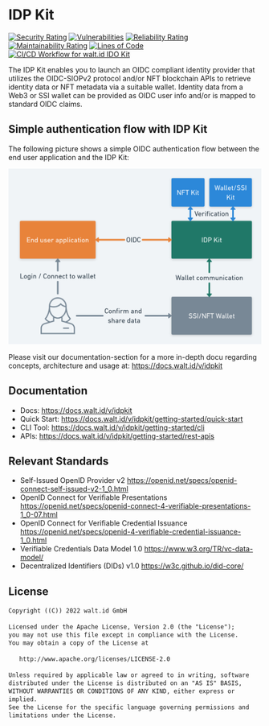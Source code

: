 # IDP Kit

[![Security Rating](https://sonarcloud.io/api/project_badges/measure?project=walt-id_waltid-idpkit&metric=security_rating)](https://sonarcloud.io/dashboard?id=walt-id_waltid-idpkit)
[![Vulnerabilities](https://sonarcloud.io/api/project_badges/measure?project=walt-id_waltid-idpkit&metric=vulnerabilities)](https://sonarcloud.io/dashboard?id=walt-id_waltid-idpkit)
[![Reliability Rating](https://sonarcloud.io/api/project_badges/measure?project=walt-id_waltid-idpkit&metric=reliability_rating)](https://sonarcloud.io/dashboard?id=walt-id_waltid-idpkit)
[![Maintainability Rating](https://sonarcloud.io/api/project_badges/measure?project=walt-id_waltid-idpkit&metric=sqale_rating)](https://sonarcloud.io/dashboard?id=walt-id_waltid-idpkit)
[![Lines of Code](https://sonarcloud.io/api/project_badges/measure?project=walt-id_waltid-idpkit&metric=ncloc)](https://sonarcloud.io/dashboard?id=walt-id_waltid-idpkit)
[![CI/CD Workflow for walt.id IDO Kit](https://github.com/walt-id/waltid-idpkit/actions/workflows/build.yml/badge.svg?branch=main)](https://github.com/walt-id/waltid-idpkit/actions/workflows/build.yml)

The IDP Kit enables you to launch an OIDC compliant identity provider that utilizes the OIDC-SIOPv2 protocol and/or NFT blockchain APIs to retrieve identity data or NFT metadata via a suitable wallet.
Identity data from a Web3 or SSI wallet can be provided as OIDC user info and/or is mapped to standard OIDC claims.


## Simple authentication flow with IDP Kit

The following picture shows a simple OIDC authentication flow between the end user application and the IDP Kit:

![IDP Kit Concept](./ipdkit-concept.png)

Please visit our documentation-section for a more in-depth docu regarding concepts, architecture and usage at: https://docs.walt.id/v/idpkit

## Documentation

- Docs: https://docs.walt.id/v/idpkit
- Quick Start: https://docs.walt.id/v/idpkit/getting-started/quick-start
- CLI Tool: https://docs.walt.id/v/idpkit/getting-started/cli
- APIs: https://docs.walt.id/v/idpkit/getting-started/rest-apis

## Relevant Standards

- Self-Issued OpenID Provider v2 https://openid.net/specs/openid-connect-self-issued-v2-1_0.html
- OpenID Connect for Verifiable Presentations https://openid.net/specs/openid-connect-4-verifiable-presentations-1_0-07.html
- OpenID Connect for Verifiable Credential Issuance https://openid.net/specs/openid-4-verifiable-credential-issuance-1_0.html
- Verifiable Credentials Data Model 1.0 https://www.w3.org/TR/vc-data-model/
- Decentralized Identifiers (DIDs) v1.0 https://w3c.github.io/did-core/

## License

```
Copyright ((C)) 2022 walt.id GmbH

Licensed under the Apache License, Version 2.0 (the "License");
you may not use this file except in compliance with the License.
You may obtain a copy of the License at

   http://www.apache.org/licenses/LICENSE-2.0

Unless required by applicable law or agreed to in writing, software
distributed under the License is distributed on an "AS IS" BASIS,
WITHOUT WARRANTIES OR CONDITIONS OF ANY KIND, either express or implied.
See the License for the specific language governing permissions and
limitations under the License.
```
